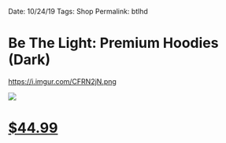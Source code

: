 Date: 10/24/19
Tags: Shop
Permalink: btlhd

# Be The Light: Premium Hoodies (Dark)

https://i.imgur.com/CFRN2jN.png

![](https://i.imgur.com/RKYWznh.jpg)

# [$44.99](https://teespring.com/premium-light-hoodie?pid=227&cid=2665)
